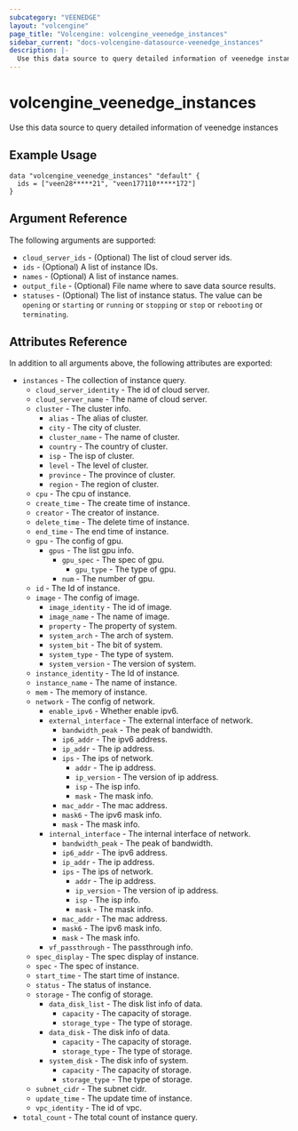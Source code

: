 ```yaml
---
subcategory: "VEENEDGE"
layout: "volcengine"
page_title: "Volcengine: volcengine_veenedge_instances"
sidebar_current: "docs-volcengine-datasource-veenedge_instances"
description: |-
  Use this data source to query detailed information of veenedge instances
---
```

# volcengine_veenedge_instances
Use this data source to query detailed information of veenedge instances
## Example Usage
```hcl
data "volcengine_veenedge_instances" "default" {
  ids = ["veen28*****21", "veen177110*****172"]
}
```
## Argument Reference
The following arguments are supported:
* `cloud_server_ids` - (Optional) The list of cloud server ids.
* `ids` - (Optional) A list of instance IDs.
* `names` - (Optional) A list of instance names.
* `output_file` - (Optional) File name where to save data source results.
* `statuses` - (Optional) The list of instance status. The value can be `opening` or `starting` or `running` or `stopping` or `stop` or `rebooting` or `terminating`.

## Attributes Reference
In addition to all arguments above, the following attributes are exported:
* `instances` - The collection of instance query.
    * `cloud_server_identity` - The id of cloud server.
    * `cloud_server_name` - The name of cloud server.
    * `cluster` - The cluster info.
        * `alias` - The alias of cluster.
        * `city` - The city of cluster.
        * `cluster_name` - The name of cluster.
        * `country` - The country of cluster.
        * `isp` - The isp of cluster.
        * `level` - The level of cluster.
        * `province` - The province of cluster.
        * `region` - The region of cluster.
    * `cpu` - The cpu of instance.
    * `create_time` - The create time of instance.
    * `creator` - The creator of instance.
    * `delete_time` - The delete time of instance.
    * `end_time` - The end time of instance.
    * `gpu` - The config of gpu.
        * `gpus` - The list gpu info.
            * `gpu_spec` - The spec of gpu.
                * `gpu_type` - The type of gpu.
            * `num` - The number of gpu.
    * `id` - The Id of instance.
    * `image` - The config of image.
        * `image_identity` - The id of image.
        * `image_name` - The name of image.
        * `property` - The property of system.
        * `system_arch` - The arch of system.
        * `system_bit` - The bit of system.
        * `system_type` - The type of system.
        * `system_version` - The version of system.
    * `instance_identity` - The Id of instance.
    * `instance_name` - The name of instance.
    * `mem` - The memory of instance.
    * `network` - The config of network.
        * `enable_ipv6` - Whether enable ipv6.
        * `external_interface` - The external interface of network.
            * `bandwidth_peak` - The peak of bandwidth.
            * `ip6_addr` - The ipv6 address.
            * `ip_addr` - The ip address.
            * `ips` - The ips of network.
                * `addr` - The ip address.
                * `ip_version` - The version of ip address.
                * `isp` - The isp info.
                * `mask` - The mask info.
            * `mac_addr` - The mac address.
            * `mask6` - The ipv6 mask info.
            * `mask` - The mask info.
        * `internal_interface` - The internal interface of network.
            * `bandwidth_peak` - The peak of bandwidth.
            * `ip6_addr` - The ipv6 address.
            * `ip_addr` - The ip address.
            * `ips` - The ips of network.
                * `addr` - The ip address.
                * `ip_version` - The version of ip address.
                * `isp` - The isp info.
                * `mask` - The mask info.
            * `mac_addr` - The mac address.
            * `mask6` - The ipv6 mask info.
            * `mask` - The mask info.
        * `vf_passthrough` - The passthrough info.
    * `spec_display` - The spec display of instance.
    * `spec` - The spec of instance.
    * `start_time` - The start time of instance.
    * `status` - The status of instance.
    * `storage` - The config of storage.
        * `data_disk_list` - The disk list info of data.
            * `capacity` - The capacity of storage.
            * `storage_type` - The type of storage.
        * `data_disk` - The disk info of data.
            * `capacity` - The capacity of storage.
            * `storage_type` - The type of storage.
        * `system_disk` - The disk info of system.
            * `capacity` - The capacity of storage.
            * `storage_type` - The type of storage.
    * `subnet_cidr` - The subnet cidr.
    * `update_time` - The update time of instance.
    * `vpc_identity` - The id of vpc.
* `total_count` - The total count of instance query.


